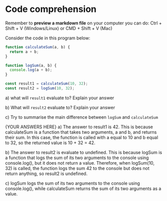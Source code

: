 # Code comprehension

Remember to **preview a markdown file** on your computer you can do:
Ctrl + Shift + V (Windows/Linux) or CMD + Shift + V (Mac)

Consider the code in this program below:

```js
function calculateSum(a, b) {
  return a + b;
}

function logSum(a, b) {
  console.log(a + b);
}

const result1 = calculateSum(10, 32);
const result2 = logSum(10, 32);
```

a) what will `result1` evaluate to? Explain your answer

b) What will `result2` evaluate to? Explain your answer

c) Try to summarise the main difference between `logSum` and `calculateSum`


{YOUR ANSWERS HERE}
a) The answer to result1 is 42. This is because calculateSum is a function that takes two arguments, a and b, and returns their sum. In this case, the function is called with a equal to 10 and b equal to 32, so the returned value is 10 + 32 = 42.

b) The answer to result2 is evaluate to undefined. This is because logSum is a function that logs the sum of its two arguments to the console using console.log(), but it does not return a value. Therefore, when logSum(10, 32) is called, the function logs the sum 42 to the console but does not return anything, so result2 is undefined.

c) logSum logs the sum of its two arguments to the console using console.log(), while calculateSum returns the sum of its two arguments as a value. 